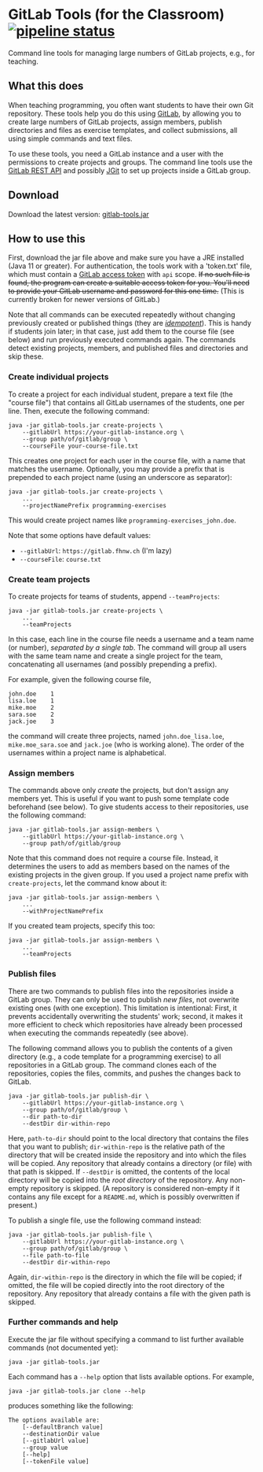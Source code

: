 # GitLab Tools (for the Classroom) [![pipeline status](https://gitlab.fhnw.ch/michael.faes/gitlab-tools/badges/main/pipeline.svg)](https://gitlab.fhnw.ch/michael.faes/gitlab-tools/-/commits/main)

Command line tools for managing large numbers of GitLab projects, e.g., for teaching.

## What this does

When teaching programming, you often want students to have their own Git repository. These tools help you do this using [GitLab](https://about.gitlab.com/), by allowing you to create large numbers  of GitLab projects, assign members, publish directories and files as exercise templates, and collect submissions, all using simple commands and text files.

To use these tools, you need a GitLab instance and a user with the  permissions to create projects and groups. The command line tools use the [GitLab REST API](https://docs.gitlab.com/ee/api/) and possibly [JGit](https://www.eclipse.org/jgit/) to set up projects inside a GitLab group.


## Download

Download the latest version: [gitlab-tools.jar](https://gitlab.fhnw.ch/michael.faes/gitlab-tools/-/jobs/artifacts/main/raw/target/gitlab-tools.jar?job=integration-test)


## How to use this

First, download the jar file above and make sure you have a JRE installed (Java 11 or greater). For authentication, the tools work with a 'token.txt' file, which must contain a [GitLab access token](https://docs.gitlab.com/ee/user/profile/personal_access_tokens.html) with `api` scope. ~~If no such file is found, the program can create a suitable access token for you. You'll need to provide your GitLab username and password for this one time.~~ (This is currently broken for newer versions of GitLab.)

Note that all commands can be executed repeatedly without changing previously created or published things (they are _[idempotent](https://en.wikipedia.org/wiki/Idempotence)_). This is handy if students join later; in that case, just add them to the course file (see below) and run previously executed commands again. The commands detect existing projects, members, and published files and directories and skip these.

### Create individual projects

To create a project for each individual student, prepare a text file (the "course file") that contains all GitLab usernames of the students, one per line. Then, execute the following command:

    java -jar gitlab-tools.jar create-projects \
        --gitlabUrl https://your-gitlab-instance.org \
        --group path/of/gitlab/group \
        --courseFile your-course-file.txt

This creates one project for each user in the course file, with a name that matches the username. Optionally, you may provide a prefix that is prepended to each project name (using an underscore as separator):

    java -jar gitlab-tools.jar create-projects \
        ...
        --projectNamePrefix programming-exercises

This would create project names like `programming-exercises_john.doe`.

Note that some options have default values:
* `--gitlabUrl`: `https://gitlab.fhnw.ch` (I'm lazy)
* `--courseFile`: `course.txt`

### Create team projects

To create projects for teams of students, append `--teamProjects`:

    java -jar gitlab-tools.jar create-projects \
        ...
        --teamProjects

In this case, each line in the course file needs a username and a team name (or number), *separated by a single tab*. The command will group all users with the same team name and create a single project for the team, concatenating all usernames (and possibly prepending a prefix).

For example, given the following course file,

    john.doe	1
    lisa.loe	1
    mike.moe	2
    sara.soe	2
    jack.joe	3

the command will create three projects, named `john.doe_lisa.loe`, `mike.moe_sara.soe` and `jack.joe` (who is working alone). The order of the usernames within a project name is alphabetical.

### Assign members

The commands above only *create* the projects, but don't assign any members yet. This is useful if you want to push some template code beforehand (see below). To give students access to their repositories, use the following command:

    java -jar gitlab-tools.jar assign-members \
        --gitlabUrl https://your-gitlab-instance.org \
        --group path/of/gitlab/group


Note that this command does not require a course file. Instead, it determines the users to add as members based on the names of the existing projects in the given group. If you used a project name prefix with `create-projects`, let the command know about it:

    java -jar gitlab-tools.jar assign-members \
        ...
        --withProjectNamePrefix

If you created team projects, specify this too:

    java -jar gitlab-tools.jar assign-members \
        ...
        --teamProjects

### Publish files

There are two commands to publish files into the repositories inside a GitLab group. They can only be used to publish _new files_, not overwrite existing ones (with one exception). This limitation is intentional: First, it prevents accidentally overwriting the students' work; second, it makes it more efficient to check which repositories have already been processed when executing the commands repeatedly (see above).

The following command allows you to publish the contents of a given directory (e.g., a code template for a programming exercise) to all repositories in a GitLab group. The command clones each of the repositories, copies the files, commits, and pushes the changes back to GitLab.

    java -jar gitlab-tools.jar publish-dir \
        --gitlabUrl https://your-gitlab-instance.org \
        --group path/of/gitlab/group \
        --dir path-to-dir
        --destDir dir-within-repo

Here, `path-to-dir` should point to the local directory that contains the files that you want to publish; `dir-within-repo` is the relative path of the directory that will be created inside the repository and into which the files will be copied. Any repository that already contains a directory (or file) with that path is skipped. If `--destDir` is omitted, the contents of the local directory will be copied into the _root directory_ of the repository. Any non-empty repository is skipped. (A repository is considered non-empty if it contains any file except for a `README.md`, which is possibly overwritten if present.)

To publish a single file, use the following command instead:

    java -jar gitlab-tools.jar publish-file \
        --gitlabUrl https://your-gitlab-instance.org \
        --group path/of/gitlab/group \
        --file path-to-file
        --destDir dir-within-repo

Again, `dir-within-repo` is the directory in which the file will be copied; if omitted, the file will be copied directly into the root directory of the repository. Any repository that already contains a file with the given path is skipped.

### Further commands and help

Execute the jar file without specifying a command to list further available commands (not documented yet):

    java -jar gitlab-tools.jar

Each command has a `--help` option that lists available options. For example,

    java -jar gitlab-tools.jar clone --help

produces something like the following:

    The options available are:
        [--defaultBranch value]
        --destinationDir value
        [--gitlabUrl value]
        --group value
        [--help]
        [--tokenFile value]
